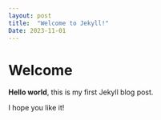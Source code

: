 ```yaml
---
layout: post
title:  "Welcome to Jekyll!"
Date: 2023-11-01
---
```


# Welcome

**Hello world**, this is my first Jekyll blog post.

I hope you like it!
